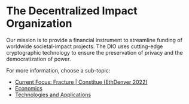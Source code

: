 # The Decentralized Impact Organization

Our mission is to provide a financial instrument to streamline funding of worldwide societal-impact
projects. The DIO uses cutting-edge cryptographic technology to ensure the preservation of privacy
and the democratization of power.

For more information, choose a sub-topic:

- [Current Focus: Fracture | Constitue (EthDenver 2022)](./current-focus.md)
- [Economics](./economics.md)
- [Technologies and Applications](./technology.md)

